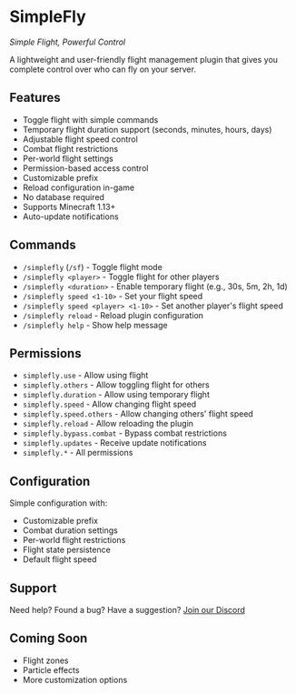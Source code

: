 # SimpleFly
*Simple Flight, Powerful Control*

A lightweight and user-friendly flight management plugin that gives you complete control over who can fly on your server.

## Features
- Toggle flight with simple commands
- Temporary flight duration support (seconds, minutes, hours, days)
- Adjustable flight speed control
- Combat flight restrictions
- Per-world flight settings
- Permission-based access control
- Customizable prefix
- Reload configuration in-game
- No database required
- Supports Minecraft 1.13+
- Auto-update notifications

## Commands
- `/simplefly` (`/sf`) - Toggle flight mode
- `/simplefly <player>` - Toggle flight for other players
- `/simplefly <duration>` - Enable temporary flight (e.g., 30s, 5m, 2h, 1d)
- `/simplefly speed <1-10>` - Set your flight speed
- `/simplefly speed <player> <1-10>` - Set another player's flight speed
- `/simplefly reload` - Reload plugin configuration
- `/simplefly help` - Show help message

## Permissions
- `simplefly.use` - Allow using flight
- `simplefly.others` - Allow toggling flight for others
- `simplefly.duration` - Allow using temporary flight
- `simplefly.speed` - Allow changing flight speed
- `simplefly.speed.others` - Allow changing others' flight speed
- `simplefly.reload` - Allow reloading the plugin
- `simplefly.bypass.combat` - Bypass combat restrictions
- `simplefly.updates` - Receive update notifications
- `simplefly.*` - All permissions

## Configuration
Simple configuration with:
- Customizable prefix
- Combat duration settings
- Per-world flight restrictions
- Flight state persistence
- Default flight speed

## Support
Need help? Found a bug? Have a suggestion? [Join our Discord](https://discord.gg/qsRhJUP4q5)

## Coming Soon
- Flight zones
- Particle effects
- More customization options